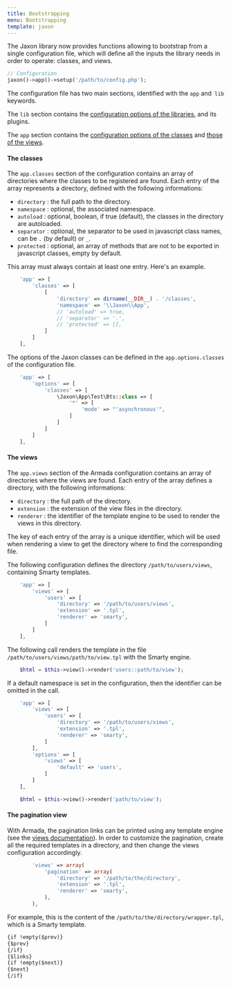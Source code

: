 ```yaml
---
title: Bootstrapping
menu: Bootstrapping
template: jaxon
---
```


The Jaxon library now provides functions allowing to bootstrap from a single configuration file, which will define all the inputs the library needs in order to operate: classes, and views.


```php
// Configuration
jaxon()->app()->setup('/path/to/config.php');
```

The configuration file has two main sections, identified with the `app` and` lib` keywords.

The `lib` section contains the [configuration options of the libraries](../intro/configuration), and its plugins.

The `app` section contains the [configuration options of the classes](./classes) and [those of the views](./views).

#### The classes

The `app.classes` section of the configuration contains an array of directories where the classes to be registered are found.
Each entry of the array represents a directory, defined with the following informations:

- `directory` : the full path to the directory.
- `namespace` : optional, the associated namespace.
- `autoload` : optional, boolean, if true (default), the classes in the directory are autoloaded.
- `separator` : optional, the separator to be used in javascript class names, can be `.` (by default) or `_`.
- `protected` : optional, an array of methods that are not to be exported in javascript classes, empty by default.

This array must always contain at least one entry.
Here's an example.

```php
    'app' => [
        'classes' => [
            [
                'directory' => dirname(__DIR__) . '/classes',
                'namespace' => '\\Jaxon\\App',
                // 'autoload' => true,
                // 'separator' => '.',
                // 'protected' => [],
            ]
        ]
    ],
```

The options of the Jaxon classes can be defined in the `app.options.classes` of the configuration file.

```php
    'app' => [
        'options' => [
            'classes' => [
                \Jaxon\App\Test\Bts::class => [
                    '*' => [
                        'mode' => "'asynchronous'",
                    ]
                ]
            ]
        ]
    ],
```

#### The views

The `app.views` section of the Armada configuration contains an array of directories where the views are found.
Each entry of the array defines a directory, with the following informations:

- `directory` : the full path of the directory.
- `extension` : the extension of the view files in the directory.
- `renderer` : the identifier of the template engine to be used to render the views in this directory.

The key of each entry of the array is a unique identifier, which will be used when rendering a view to get the directory where to find the corresponding file.

The following configuration defines the directory `/path/to/users/views`, containing Smarty templates.

```php
    'app' => [
        'views' => [
            'users' => [
                'directory' => '/path/to/users/views',
                'extension' => '.tpl',
                'renderer' => 'smarty',
            ]
        ]
    ],
```

The following call renders the template in the file `/path/to/users/views/path/to/view.tpl` with the Smarty engine.

```php
    $html = $this->view()->render('users::path/to/view');
```

If a default namespace is set in the configuration, then the identifier can be omitted in the call.

```php
    'app' => [
        'views' => [
            'users' => [
                'directory' => '/path/to/users/views',
                'extension' => '.tpl',
                'renderer' => 'smarty',
            ]
        ],
        'options' => [
            'views' => [
                'default' => 'users',
            ]
        ]
    ],
```

```php
    $html = $this->view()->render('path/to/view');
```

#### The pagination view

With Armada, the pagination links can be printed using any template engine (see the [views documentation](/docs/armada/views.html)).
In order to customize the pagination, create all the required templates in a directory, and then change the views configuration accordingly.

```php
        'views' => array(
            'pagination' => array(
                'directory' => '/path/to/the/directory',
                'extension' => '.tpl',
                'renderer' => 'smarty',
            ),
        ),
```

For example, this is the content of the `/path/to/the/directory/wrapper.tpl`, which is a Smarty template.

```html
{if !empty($prev)}
{$prev}
{/if}
{$links}
{if !empty($next)}
{$next}
{/if}
```
